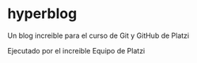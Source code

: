 # hyperblog
Un blog increible para el curso de Git y GitHub de Platzi

Ejecutado por el increible Equipo de Platzi


